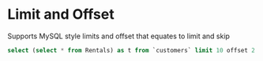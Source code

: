 # Limit and Offset

Supports MySQL style limits and offset that equates to limit and skip

```sql
select (select * from Rentals) as t from `customers` limit 10 offset 2
```
